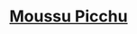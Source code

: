 # [Moussu Picchu](https://www.mousehuntgame.com/preferences.php?tab=mousehunt-improved-settings#mousehunt-improved-settings-location-hud)
